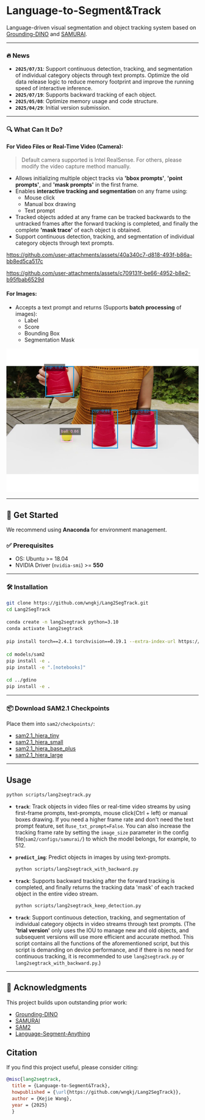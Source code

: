 
# Language-to-Segment&Track

Language-driven visual segmentation and object tracking system based on [Grounding-DINO](https://github.com/IDEA-Research/GroundingDINO) and [SAMURAI](https://github.com/yangchris11/samurai).

---
### 🔥 News

- **`2025/07/31`**: Support continuous detection, tracking, and segmentation of individual category objects through text prompts. Optimize the old data release logic to reduce memory footprint and improve the running speed of interactive inference.
- **`2025/07/19`**: Supports backward tracking of each object.
- **`2025/05/08`**: Optimize memory usage and code structure.
- **`2025/04/29`**: Initial version submission.

---

### 🔍 What Can It Do?

#### For Video Files or Real-Time Video (Camera):
> Default camera supported is Intel RealSense. For others, please modify the video capture method manually.
- Allows initializing multiple object tracks via **'bbox prompts'**, **'point prompts'**, and **'mask prompts'** in the first frame.
- Enables **interactive tracking and segmentation** on any frame using:
  - Mouse click
  - Manual box drawing
  - Text prompt
- Tracked objects added at any frame can be tracked backwards to the untracked frames after the forward tracking is completed, and finally the complete **'mask trace'** of each object is obtained.
- Support continuous detection, tracking, and segmentation of individual category objects through text prompts.

https://github.com/user-attachments/assets/40a340c7-d818-493f-b86a-bb8ed5ca517c


https://github.com/user-attachments/assets/c709131f-be66-4952-b8e2-b95fbab6529d


#### For Images:
- Accepts a text prompt and returns (Supports **batch processing** of images):
  - Label
  - Score
  - Bounding Box
  - Segmentation Mask

![](assets/Figure_1.png)

---

## 🚀 Get Started

We recommend using **Anaconda** for environment management.

### ✅ Prerequisites

- OS: Ubuntu >= 18.04  
- NVIDIA Driver (`nvidia-smi`) >= **550**

---

### 🛠 Installation

```bash
git clone https://github.com/wngkj/Lang2SegTrack.git
cd Lang2SegTrack

conda create -n lang2segtrack python=3.10
conda activate lang2segtrack

pip install torch==2.4.1 torchvision==0.19.1 --extra-index-url https://download.pytorch.org/whl/cu124

cd models/sam2
pip install -e .
pip install -e ".[notebooks]"

cd ../gdino
pip install -e .
```

---

### 📦 Download SAM2.1 Checkpoints

Place them into `sam2/checkpoints/`:

- [sam2.1_hiera_tiny](https://dl.fbaipublicfiles.com/segment_anything_2/092824/sam2.1_hiera_tiny.pt)
- [sam2.1_hiera_small](https://dl.fbaipublicfiles.com/segment_anything_2/092824/sam2.1_hiera_small.pt)
- [sam2.1_hiera_base_plus](https://dl.fbaipublicfiles.com/segment_anything_2/092824/sam2.1_hiera_base_plus.pt)
- [sam2.1_hiera_large](https://dl.fbaipublicfiles.com/segment_anything_2/092824/sam2.1_hiera_large.pt)

---

## Usage


  ```bash
  python scripts/lang2segtrack.py
  ```
- **`track`**: Track objects in video files or real-time video streams by using first-frame prompts, text-prompts, mouse click(Ctrl + left) or manual boxes drawing. If you need a higher frame rate and don't need the text prompt feature, set it`use_txt_prompt=False`. You can also increase the tracking frame rate by setting the `image_size` parameter in the config file(`sam2/configs/samurai/`) to which the model belongs, for example, to 512.


- **`predict_img`**: Predict objects in images by using text-prompts.


  ```bash
  python scripts/lang2segtrack_with_backward.py
  ```
- **`track`**: Supports backward tracking after the forward tracking is completed, and finally returns the tracking data 'mask' of each tracked object in the entire video stream.


  ```bash
  python scripts/lang2segtrack_keep_detection.py
  ```
- **`track`**: Support continuous detection, tracking, and segmentation of individual category objects in video streams through text prompts. (The **'trial version'** only uses the IOU to manage new and old objects, and subsequent versions will use more efficient and accurate method. This script contains all the functions of the aforementioned script, but this script is demanding on device performance, and if there is no need for continuous tracking, it is recommended to use `lang2segtrack.py` or `lang2segtrack_with_backward.py`.)

---

## 🙏 Acknowledgments

This project builds upon outstanding prior work:

- [Grounding-DINO](https://github.com/IDEA-Research/GroundingDINO)
- [SAMURAI](https://github.com/yangchris11/samurai)
- [SAM2](https://github.com/facebookresearch/sam2)
- [Language-Segment-Anything](https://github.com/luca-medeiros/lang-segment-anything)

## Citation
If you find this project useful, please consider citing:
```bibtex
@misc{lang2segtrack,
  title = {Language-to-Segment&Track},
  howpublished = {\url{https://github.com/wngkj/Lang2SegTrack}},
  author = {Kejie Wang},
  year = {2025}
  }